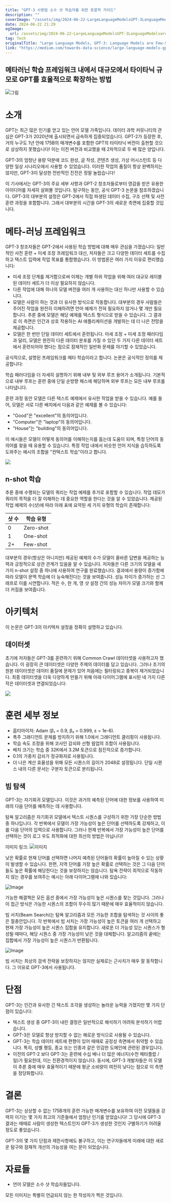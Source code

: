 ```yaml
---
title: "GPT-3 사용법 소수 샷 학습자를 위한 포괄적 가이드"
description: ""
coverImage: "/assets/img/2024-06-22-LargeLanguageModelsGPT-3LanguageModelsareFew-ShotLearners_0.png"
date: 2024-06-22 21:29
ogImage: 
  url: /assets/img/2024-06-22-LargeLanguageModelsGPT-3LanguageModelsareFew-ShotLearners_0.png
tag: Tech
originalTitle: "Large Language Models, GPT-3: Language Models are Few-Shot Learners"
link: "https://medium.com/towards-data-science/large-language-models-gpt-3-language-models-are-few-shot-learners-6e1261a1b466"
---
```



## 메타러닌 학습 프레임워크 내에서 대규모에서 타이타닉 규모로 GPT를 효율적으로 확장하는 방법

![그림](/assets/img/2024-06-22-LargeLanguageModelsGPT-3LanguageModelsareFew-ShotLearners_0.png)

# 소개

GPT는 최근 많은 인기를 얻고 있는 언어 모델 가족입니다. 데이터 과학 커뮤니티의 관심은 GPT-3가 2020년에 출시되면서 급속하게 집중되었습니다. GPT-2가 등장한 후, 거의 누구도 1년 안에 175B의 매개변수를 포함한 GPT의 타이타닉 버전이 출현할 것으로 상상하지 못했습니다! 이는 이전 버전과 비교했을 때 2차적으로 두 배 많은 양입니다.

<div class="content-ad"></div>

GPT-3의 엄청난 용량 덕분에 코드 완성, 글 작성, 콘텐츠 생성, 가상 어시스턴트 등 다양한 일상 시나리오에서 사용할 수 있었습니다. 이러한 작업의 품질이 항상 완벽하지는 않지만, GPT-3이 달성한 전반적인 진전은 정말 놀랍습니다!

이 기사에서는 GPT-3의 주요 세부 사항과 GPT-2 창조자들로부터 영감을 받은 유용한 아이디어를 자세히 살펴볼 것입니다. 탐구하는 동안, 공식 GPT-3 논문을 참조하겠습니다. GPT-3의 대부분의 설정은 GPT-2에서 직접 파생된 데이터 수집, 구조 선택 및 사전 훈련 과정을 포함합니다. 그래서 대부분의 시간을 GPT-3의 새로운 측면에 집중할 것입니다.

# 메타-러닝 프레임워크

GPT-3 창조자들은 GPT-2에서 사용된 학습 방법에 대해 매우 관심을 가졌습니다: 일반적인 사전 훈련 + 미세 조정 프레임워크 대신, 저자들은 크고 다양한 데이터 세트를 수집하고 텍스트 입력에 작업 목표를 통합했습니다. 이 방법론은 여러 가지 이유로 편리했습니다:

<div class="content-ad"></div>

- 미세 조정 단계를 제거함으로써 이제는 개별 하위 작업을 위해 여러 대규모 레이블된 데이터 세트가 더 이상 필요하지 않습니다.
- 다른 작업에 대해 하나의 모델 버전을 여러 개 사용하는 대신 하나만 사용할 수 있습니다.
- 모델은 사람이 하는 것과 더 유사한 방식으로 작동합니다. 대부분의 경우 사람들은 주어진 작업을 완전히 이해하려면 언어 예제가 전혀 필요하지 않거나 몇 개만 필요합니다. 추론 중에 모델은 해당 예제를 텍스트 형식으로 받을 수 있습니다. 그 결과로 이 측면은 인간과 상호 작용하는 AI 애플리케이션을 개발하는 데 더 나은 전망을 제공합니다.
- 모델은 한 번만 단일 데이터 세트에서 훈련됩니다. 미세 조정 + 미세 조정 패러다임과 달리, 모델은 완전히 다른 데이터 분포를 가질 수 있던 두 가지 다른 데이터 세트에서 훈련되어야 했다는 점으로 잠재적인 일반화 문제를 야기할 수 있었습니다.

공식적으로, 설명된 프레임워크를 메타 학습이라고 합니다. 논문은 공식적인 정의를 제공합니다:

학습 패러다임을 더 자세히 설명하기 위해 내부 및 외부 루프 용어가 소개됩니다. 기본적으로 내부 루프는 훈련 중에 단일 순방향 패스에 해당하며 외부 루프는 모든 내부 루프를 나타냅니다.

훈련 과정 동안 모델은 다른 텍스트 예제에서 유사한 작업을 받을 수 있습니다. 예를 들어, 모델은 서로 다른 배치에서 다음과 같은 예제를 볼 수 있습니다:

<div class="content-ad"></div>

- "Good"은 "excellent"의 동의어입니다.
- "Computer"은 "laptop"의 동의어입니다.
- "House"는 "building"의 동의어입니다.

이 예시들은 모델이 어떻게 동의어를 이해하는지를 돕는데 도움이 되며, 특정 단어의 동의어를 찾을 때 유용할 수 있습니다. 특정 작업 내에서 비슷한 언어 지식을 습득하도록 도와주는 예시의 조합을 "컨텍스트 학습"이라고 합니다.

<img src="/assets/img/2024-06-22-LargeLanguageModelsGPT-3LanguageModelsareFew-ShotLearners_1.png" />

## n-shot 학습

<div class="content-ad"></div>

추론 중에 수행되는 모델의 쿼리는 작업 예제를 추가로 포함할 수 있습니다. 작업 데모가 쿼리의 목적을 더 잘 이해하는 데 중요한 역할을 한다는 것을 알 수 있었습니다. 제공된 작업 예제의 수(샷)에 따라 아래 표에 요약된 세 가지 유형의 학습이 존재합니다:

| 샷 수 | 학습 유형 |
|-------|------------|
| 0     | Zero-shot  |
| 1     | One-shot   |
| 2+    | Few-shot   |

대부분의 경우(항상은 아니지만) 제공된 예제의 수가 모델이 올바른 답변을 제공하는 능력과 긍정적으로 상관 관계가 있음을 알 수 있습니다. 저자들은 다른 크기의 모델을 세 가지 n-shot 설정 중 하나에 사용하여 연구를 완료했습니다. 결과에서 용량이 증가함에 따라 모델이 문맥 학습에 더 능숙해진다는 것을 보여줍니다. 성능 차이가 증가하는 선 그래프로 이를 시연합니다. 적은 수, 한 개, 영 샷 설정 간의 성능 차이가 모델 크기와 함께 더 커짐을 보여줍니다.

<div class="content-ad"></div>

# 아키텍처

이 논문은 GPT-3의 아키텍처 설정을 정확히 설명하고 있습니다.

## 데이터셋

초기에 저자들은 GPT-3를 훈련하기 위해 Common Crawl 데이터셋을 사용하고자 했습니다. 이 굉장히 큰 데이터셋은 다양한 주제의 데이터를 담고 있습니다. 그러나 초기의 원본 데이터셋은 데이터 품질에 문제가 있어 처음에는 필터링되고 중복이 제거되었습니다. 최종 데이터셋을 더욱 다양하게 만들기 위해 아래 다이어그램에 표시된 네 가지 다른 작은 데이터셋과 연결되었습니다:

<div class="content-ad"></div>

<img src="/assets/img/2024-06-22-LargeLanguageModelsGPT-3LanguageModelsareFew-ShotLearners_4.png" />

# 훈련 세부 정보

- 옵티마이저: Adam (β₁ = 0.9, β₂ = 0.999, ε = 1e-6).
- 폭주 그래디언트 문제를 방지하기 위해 1.0에서 그래디언트 클리핑이 사용됩니다.
- 학습 속도 조정을 위해 코사인 감쇠와 선형 웜업의 조합이 사용됩니다.
- 배치 크기는 학습 중 32K에서 3.2M 토큰으로 점진적으로 증가합니다.
- 0.1의 가중치 감쇠가 정규화자로 사용됩니다.
- 더 나은 계산 효율성을 위해 모든 시퀀스의 길이가 2048로 설정됩니다. 단일 시퀀스 내의 다른 문서는 구분자 토큰으로 분리됩니다.

## 빔 탐색

<div class="content-ad"></div>

GPT-3는 자기회귀 모델입니다. 이것은 과거의 예측된 단어에 대한 정보를 사용하여 미래의 다음 단어를 예측하는 데 사용합니다.

탐욕 알고리즘은 자기회귀 모델에서 텍스트 시퀀스를 구성하기 위한 가장 단순한 방법 중 하나입니다. 각 반복에서 모델이 가장 가능성이 높은 단어를 선택하도록 강제하고, 이를 다음 단어의 입력으로 사용합니다. 그러나 현재 반복에서 가장 가능성이 높은 단어를 선택하는 것이 로그 우도 최적화에 대한 최선의 방법은 아닙니다!

이미지 링크: ![이미지](/assets/img/2024-06-22-LargeLanguageModelsGPT-3LanguageModelsareFew-ShotLearners_5.png)

낮은 확률로 현재 단어를 선택하면 나머지 예측된 단어들의 확률이 높아질 수 있는 상황이 발생할 수 있습니다. 한편, 지역 단어를 가장 높은 확률로 선택하는 것은 그 다음 단어들도 높은 확률에 해당한다는 것을 보장하지는 않습니다. 탐욕 전략이 최적으로 작동하지 않는 경우를 보여주는 예시는 아래 다이어그램에 나와 있습니다:

<div class="content-ad"></div>


![Image](/assets/img/2024-06-22-LargeLanguageModelsGPT-3LanguageModelsareFew-ShotLearners_6.png)

가능한 해결책은 모든 옵션 중에서 가장 가능성이 높은 시퀀스를 찾는 것입니다. 그러나 이 접근 방식은 가능한 시퀀스의 조합이 무수히 많기 때문에 매우 효율적이지 않습니다.

빔 서치(Beam Search)는 탐욕 알고리즘과 모든 가능한 조합을 탐색하는 것 사이의 좋은 절충안입니다. 각 반복에서 빔 서치는 가장 가능성이 높은 토큰을 여러 개 선택하고 현재 가장 가능성이 높은 시퀀스 집합을 유지합니다. 새로운 더 가능성 있는 시퀀스가 형성될 때마다, 해당 시퀀스 중 가장 가능성이 낮은 것을 대체합니다. 알고리즘의 끝에는 집합에서 가장 가능성이 높은 시퀀스가 반환됩니다.

![Image](/assets/img/2024-06-22-LargeLanguageModelsGPT-3LanguageModelsareFew-ShotLearners_7.png)


<div class="content-ad"></div>

빔 서치는 최상의 검색 전략을 보장하지는 않지만 실제로는 근사치가 매우 잘 동작합니다. 그 이유로 GPT-3에서 사용됩니다.

# 단점

GPT-3는 인간과 유사한 긴 텍스트 조각을 생성하는 놀라운 능력을 가졌지만 몇 가지 단점이 있습니다:

- 텍스트 생성 중 GPT-3이 내린 결정은 일반적으로 해석하기 어려워 분석하기 어렵습니다.
- GPT-3은 모델로 항상 방지할 수 없는 해로운 방식으로 사용될 수 있습니다.
- GPT-3는 학습 데이터 세트에 편향이 있어 때때로 공정성 측면에서 취약할 수 있습니다. 특히, 성별 평등, 종교 또는 인종과 같은 민감한 도메인에 관련된 경우입니다.
- 이전의 GPT-2 보다 GPT-3는 훈련에 수십 배나 더 많은 에너지(수천 페타플랍 / 일)가 필요한데, 이는 친환경적이지 않습니다. 동시에, GPT-3 개발자들은 이 모델이 추론 중에 매우 효율적이기 때문에 평균 소비량이 여전히 낮다는 점으로 이 측면을 정당화합니다.

<div class="content-ad"></div>

# 결론

GPT-3는 상상할 수 없는 175B개의 훈련 가능한 매개변수를 보유하여 이전 모델들을 강력히 이기는 몇 가지 최고의 기준들에서 엄청난 인기를 얻었습니다! 그 당시에 GPT-3 결과는 때때로 사람이 생성한 텍스트인지 GPT-3가 생성한 것인지 구별하기가 어려울 정도로 좋았습니다.

GPT-3의 몇 가지 단점과 제한사항에도 불구하고, 이는 연구자들에게 미래에 대한 새로운 탐구와 잠재적 개선의 가능성을 여는 문이 되었습니다.

# 자료들

<div class="content-ad"></div>

- 언어 모델은 소수 샷 학습자들입니다.

모든 이미지는 특별히 언급되지 않는 한 작성자가 찍은 것입니다.